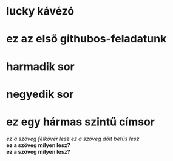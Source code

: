 # lucky kávézó 
# ez az első githubos-feladatunk 
# harmadik sor
# negyedik sor 
# ez egy hármas szintű címsor
_ez a szöveg félkövér lesz_
*ez a szöveg dőlt betűs lesz* <br>
__ez a szöveg milyen lesz?__  <br>
**ez a szöveg milyen lesz?**